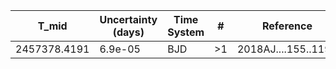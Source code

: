 |T_mid        |Uncertainty (days)|Time System|#  |Reference           |
|-------------|------------------|-----------|---|--------------------|
|2457378.4191 |6.9e-05           |BJD        |>1 |2018AJ....155..119B |
